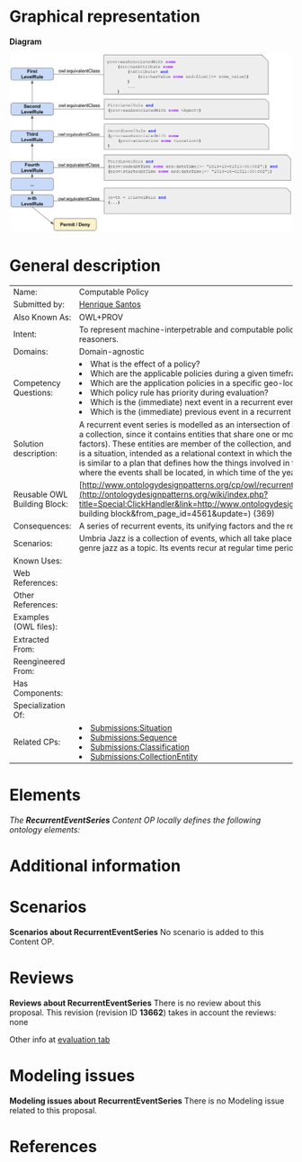 #  Graphical representation


__Diagram__




[![Image:owl+prov.png](./owl+prov.png)](../Image/Recurrent-event-series.jpg.md "Image:Recurrent-event-series.jpg")




#  General description




|  |  |
| --- | --- |
|  Name: |  Computable Policy |
|  Submitted by: | [Henrique Santos](../User/HenriqueSantos.md "User:HenriqueSantos") |
|  Also Known As: | OWL+PROV |
|  Intent: |  To represent machine-interpetrable and computable policies, supporting automated policy decisions using OWL reasoners. |
|  Domains: | Domain-agnostic |
|  Competency Questions: | <li> What is the effect of a policy?</li><li> Which are the applicable policies during a given timeframe/instant?</li><li> Which are the application policies in a specific geo-location?</li><li> Which policy rule has priority during evaluation?</li><li> Which is the (immediate) next event in a recurrent event series?</li><li> Which is the (immediate) previous event in a recurrent event series?</li> |
|  Solution description: |  A recurrent event series is modelled as an intersection of a collection and a situation. Indeed, a recurrent event is seen as a collection, since it contains entities that share one or more common properties and are unified conceptually (unifying factors). These entities are member of the collection, and are all consecutive events. At the same time, a recurrent event is a situation, intended as a relational context in which the contextualised things are based on a frame: a recurrent event is similar to a plan that defines how the things involved in that plan (i.e. the specific events) shall be carried out, e.g. where the events shall be located, in which time of the year, etc. |
|  Reusable OWL Building Block: | [http://www.ontologydesignpatterns.org/cp/owl/recurrenteventseries.owl](http://ontologydesignpatterns.org/wiki/index.php?title=Special:ClickHandler&link=http://www.ontologydesignpatterns.org/cp/owl/recurrenteventseries.owl&message=OWL building block&from_page_id=4561&update=) (369) |
|  Consequences: |  A series of recurrent events, its unifying factors and the recurrent time period can be modelled. |
|  Scenarios: |  Umbria Jazz is a collection of events, which all take place in July and in the Italian region of Umbria, and has the musical genre jazz as a topic. Its events recur at regular time periods, i.e. annually. |
|  Known Uses: |  |
|  Web References: |  |
|  Other References: |  |
|  Examples (OWL files): |  |
|  Extracted From: |  |
|  Reengineered From: |  |
|  Has Components: |  |
|  Specialization Of: |  |
|  Related CPs: | <li><a href="../Situation/Situation.md" title="Submissions:Situation">Submissions:Situation</a></li><li><a href="../Sequence/Sequence.md" title="Submissions:Sequence">Submissions:Sequence</a></li><li><a href="../Classification/Classification.md" title="Submissions:Classification">Submissions:Classification</a></li><li><a href="../CollectionEntity/CollectionEntity.md" title="Submissions:CollectionEntity">Submissions:CollectionEntity</a></li> |


  




#  Elements


_The __RecurrentEventSeries__ Content OP locally defines the following ontology elements:_



#  Additional information


#  Scenarios



__Scenarios about RecurrentEventSeries__
No scenario is added to this Content OP.




#  Reviews



__Reviews about RecurrentEventSeries__
There is no review about this proposal.
This revision (revision ID __13662__) takes in account the reviews: none


Other info at [evaluation tab](http://ontologydesignpatterns.org/wiki/index.php?title=Submissions:RecurrentEventSeries&action=evaluation "http://ontologydesignpatterns.org/wiki/index.php?title=Submissions:RecurrentEventSeries&action=evaluation")




  




#  Modeling issues



__Modeling issues about RecurrentEventSeries__
There is no Modeling issue related to this proposal.




  




#  References